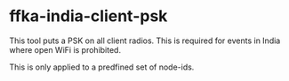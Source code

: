 # ffka-india-client-psk

This tool puts a PSK on all client radios. This is required for events in India where open WiFi is prohibited.

This is only applied to a predfined set of node-ids.
